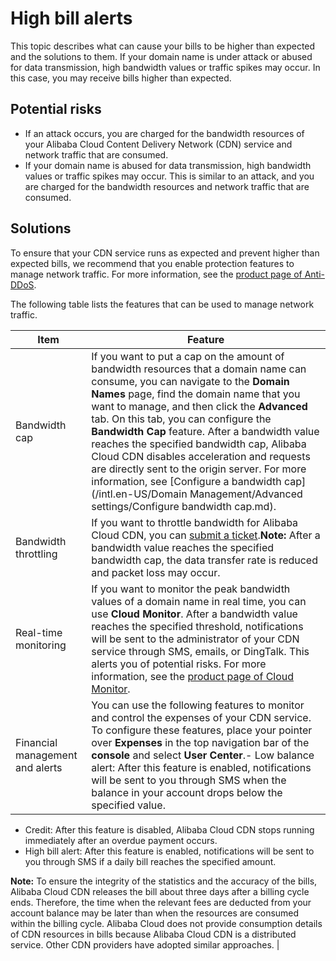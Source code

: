 # High bill alerts

This topic describes what can cause your bills to be higher than expected and the solutions to them. If your domain name is under attack or abused for data transmission, high bandwidth values or traffic spikes may occur. In this case, you may receive bills higher than expected.

## Potential risks

-   If an attack occurs, you are charged for the bandwidth resources of your Alibaba Cloud Content Delivery Network \(CDN\) service and network traffic that are consumed.
-   If your domain name is abused for data transmission, high bandwidth values or traffic spikes may occur. This is similar to an attack, and you are charged for the bandwidth resources and network traffic that are consumed.

## Solutions

To ensure that your CDN service runs as expected and prevent higher than expected bills, we recommend that you enable protection features to manage network traffic. For more information, see the [product page of Anti-DDoS](https://www.alibabacloud.com/product/ddos).

The following table lists the features that can be used to manage network traffic.

|Item|Feature|
|----|-------|
|Bandwidth cap|If you want to put a cap on the amount of bandwidth resources that a domain name can consume, you can navigate to the **Domain Names** page, find the domain name that you want to manage, and then click the **Advanced** tab. On this tab, you can configure the **Bandwidth Cap** feature. After a bandwidth value reaches the specified bandwidth cap, Alibaba Cloud CDN disables acceleration and requests are directly sent to the origin server. For more information, see [Configure a bandwidth cap](/intl.en-US/Domain Management/Advanced settings/Configure bandwidth cap.md).|
|Bandwidth throttling|If you want to throttle bandwidth for Alibaba Cloud CDN, you can [submit a ticket](https://workorder-intl.console.aliyun.com/?spm=5176.2020520001.aliyun_topbar.18.dbd44bd3e4f845#/ticket/createIndex).**Note:** After a bandwidth value reaches the specified bandwidth cap, the data transfer rate is reduced and packet loss may occur. |
|Real-time monitoring|If you want to monitor the peak bandwidth values of a domain name in real time, you can use **Cloud Monitor**. After a bandwidth value reaches the specified threshold, notifications will be sent to the administrator of your CDN service through SMS, emails, or DingTalk. This alerts you of potential risks. For more information, see the [product page of Cloud Monitor](https://www.alibabacloud.com/zh/product/cloud-monitor).|
|Financial management and alerts|You can use the following features to monitor and control the expenses of your CDN service. To configure these features, place your pointer over **Expenses** in the top navigation bar of the **console** and select **User Center**.-   Low balance alert: After this feature is enabled, notifications will be sent to you through SMS when the balance in your account drops below the specified value.
-   Credit: After this feature is disabled, Alibaba Cloud CDN stops running immediately after an overdue payment occurs.
-   High bill alert: After this feature is enabled, notifications will be sent to you through SMS if a daily bill reaches the specified amount.

**Note:** To ensure the integrity of the statistics and the accuracy of the bills, Alibaba Cloud CDN releases the bill about three days after a billing cycle ends. Therefore, the time when the relevant fees are deducted from your account balance may be later than when the resources are consumed within the billing cycle. Alibaba Cloud does not provide consumption details of CDN resources in bills because Alibaba Cloud CDN is a distributed service. Other CDN providers have adopted similar approaches. |

